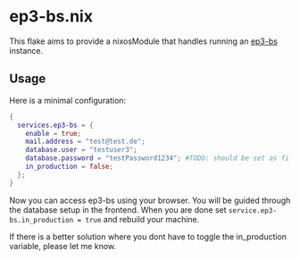 # ep3-bs.nix

This flake aims to provide a nixosModule that handles running an [ep3-bs](https://bs.hbsys.de/) instance.

## Usage

Here is a minimal configuration:
``` nix
{
  services.ep3-bs = {
    enable = true;
    mail.address = "test@test.de";
    database.user = "testuser3";
    database.password = "testPassword1234"; #TODO: should be set as file
    in_production = false;
  };
}
```

Now you can access ep3-bs using your browser. You will be guided through the database setup in the frontend. When you are done set ```service.ep3-bs.in_production = true``` and rebuild your machine.

If there is a better solution where you dont have to toggle the in_production variable, please let me know.

